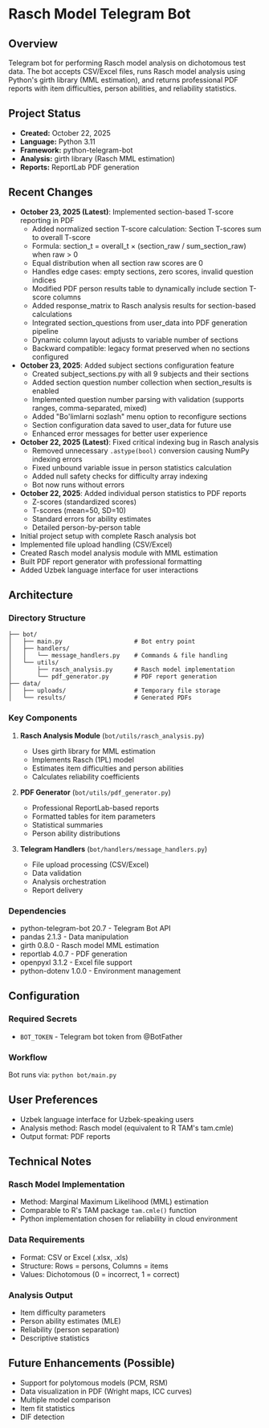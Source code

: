 # Rasch Model Telegram Bot

## Overview
Telegram bot for performing Rasch model analysis on dichotomous test data. The bot accepts CSV/Excel files, runs Rasch model analysis using Python's girth library (MML estimation), and returns professional PDF reports with item difficulties, person abilities, and reliability statistics.

## Project Status
- **Created:** October 22, 2025
- **Language:** Python 3.11
- **Framework:** python-telegram-bot
- **Analysis:** girth library (Rasch MML estimation)
- **Reports:** ReportLab PDF generation

## Recent Changes
- **October 23, 2025 (Latest)**: Implemented section-based T-score reporting in PDF
  - Added normalized section T-score calculation: Section T-scores sum to overall T-score
  - Formula: section_t = overall_t × (section_raw / sum_section_raw) when raw > 0
  - Equal distribution when all section raw scores are 0
  - Handles edge cases: empty sections, zero scores, invalid question indices
  - Modified PDF person results table to dynamically include section T-score columns
  - Added response_matrix to Rasch analysis results for section-based calculations
  - Integrated section_questions from user_data into PDF generation pipeline
  - Dynamic column layout adjusts to variable number of sections
  - Backward compatible: legacy format preserved when no sections configured
- **October 23, 2025**: Added subject sections configuration feature
  - Created subject_sections.py with all 9 subjects and their sections
  - Added section question number collection when section_results is enabled
  - Implemented question number parsing with validation (supports ranges, comma-separated, mixed)
  - Added "Bo'limlarni sozlash" menu option to reconfigure sections
  - Section configuration data saved to user_data for future use
  - Enhanced error messages for better user experience
- **October 22, 2025 (Latest)**: Fixed critical indexing bug in Rasch analysis
  - Removed unnecessary `.astype(bool)` conversion causing NumPy indexing errors
  - Fixed unbound variable issue in person statistics calculation
  - Added null safety checks for difficulty array indexing
  - Bot now runs without errors
- **October 22, 2025**: Added individual person statistics to PDF reports
  - Z-scores (standardized scores)
  - T-scores (mean=50, SD=10)
  - Standard errors for ability estimates
  - Detailed person-by-person table
- Initial project setup with complete Rasch analysis bot
- Implemented file upload handling (CSV/Excel)
- Created Rasch model analysis module with MML estimation
- Built PDF report generator with professional formatting
- Added Uzbek language interface for user interactions

## Architecture

### Directory Structure
```
├── bot/
│   ├── main.py                    # Bot entry point
│   ├── handlers/
│   │   └── message_handlers.py    # Commands & file handling
│   └── utils/
│       ├── rasch_analysis.py      # Rasch model implementation
│       └── pdf_generator.py       # PDF report generation
├── data/
│   ├── uploads/                   # Temporary file storage
│   └── results/                   # Generated PDFs
```

### Key Components

1. **Rasch Analysis Module** (`bot/utils/rasch_analysis.py`)
   - Uses girth library for MML estimation
   - Implements Rasch (1PL) model
   - Estimates item difficulties and person abilities
   - Calculates reliability coefficients

2. **PDF Generator** (`bot/utils/pdf_generator.py`)
   - Professional ReportLab-based reports
   - Formatted tables for item parameters
   - Statistical summaries
   - Person ability distributions

3. **Telegram Handlers** (`bot/handlers/message_handlers.py`)
   - File upload processing (CSV/Excel)
   - Data validation
   - Analysis orchestration
   - Report delivery

### Dependencies
- python-telegram-bot 20.7 - Telegram Bot API
- pandas 2.1.3 - Data manipulation
- girth 0.8.0 - Rasch model MML estimation
- reportlab 4.0.7 - PDF generation
- openpyxl 3.1.2 - Excel file support
- python-dotenv 1.0.0 - Environment management

## Configuration

### Required Secrets
- `BOT_TOKEN` - Telegram bot token from @BotFather

### Workflow
Bot runs via: `python bot/main.py`

## User Preferences
- Uzbek language interface for Uzbek-speaking users
- Analysis method: Rasch model (equivalent to R TAM's tam.cmle)
- Output format: PDF reports

## Technical Notes

### Rasch Model Implementation
- Method: Marginal Maximum Likelihood (MML) estimation
- Comparable to R's TAM package `tam.cmle()` function
- Python implementation chosen for reliability in cloud environment

### Data Requirements
- Format: CSV or Excel (.xlsx, .xls)
- Structure: Rows = persons, Columns = items
- Values: Dichotomous (0 = incorrect, 1 = correct)

### Analysis Output
- Item difficulty parameters
- Person ability estimates (MLE)
- Reliability (person separation)
- Descriptive statistics

## Future Enhancements (Possible)
- Support for polytomous models (PCM, RSM)
- Data visualization in PDF (Wright maps, ICC curves)
- Multiple model comparison
- Item fit statistics
- DIF detection
